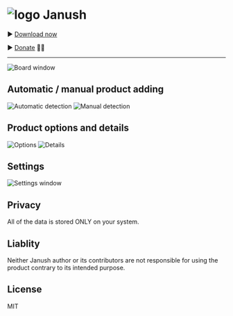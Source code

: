 # ![logo](https://lvkins.github.io/JanushApp/assets/logo.png) Janush

 ▶ [Download now](https://lvkins.github.io/JanushApp/)
 
 ▶ [Donate](https://www.paypal.com/cgi-bin/webscr?cmd=_donations&business=lsgames.st%40gmail.com&currency_code=EUR) 🙏🏻

---

![Board window](https://lvkins.github.io/JanushApp/assets/images/ui/board.png)

## Automatic / manual product adding
![Automatic detection](https://lvkins.github.io/JanushApp/assets/images/ui/add1.png)
![Manual detection](https://lvkins.github.io/JanushApp/assets/images/ui/add2.png)

## Product options and details
![Options](https://lvkins.github.io/JanushApp/assets/images/ui/options.png) ![Details](https://lvkins.github.io/JanushApp/assets/images/ui/details.png)

## Settings
![Settings window](https://lvkins.github.io/JanushApp/assets/images/ui/settings.png)

## Privacy

All of the data is stored ONLY on your system.

## Liablity

Neither Janush author or its contributors are not responsible for using the product contrary to its intended purpose.

## License
MIT
